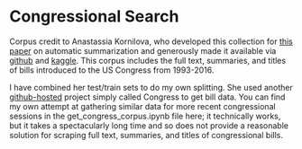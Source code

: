 # Congressional Search 

Corpus credit to Anastassia Kornilova, who developed this collection for [this paper]([url](https://arxiv.org/abs/1910.00523)) on automatic summarization and generously made it available via [github]([url](https://github.com/FiscalNote/BillSum)) and [kaggle]([url](https://www.kaggle.com/datasets/akornilo/billsum)). This corpus includes the full text, summaries, and titles of bills introduced to the US Congress from 1993-2016. 

I have combined her test/train sets to do my own splitting. She used another [github-hosted]([url](https://github.com/unitedstates/congress)) project simply called Congress to get bill data. You can find my own attempt at gathering similar data for more recent congressional sessions in the get_congress_corpus.ipynb file here; it technically works, but it takes a spectacularly long time and so does not provide a reasonable solution for scraping full text, summaries, and titles of congressional bills. 

